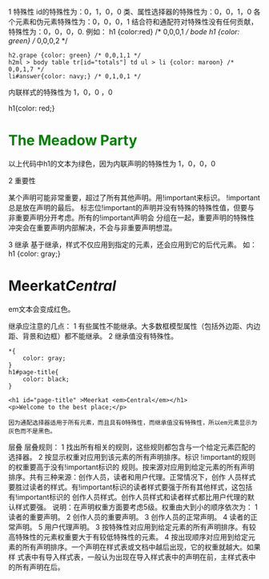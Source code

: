 1 特殊性
 id的特殊性为：0，1，0，0
 类、属性选择器的特殊性为：0，0，1，0
 各个元素和伪元素特殊性为：0，0，0，1
 结合符和通配符对特殊性没有任何贡献，特殊性为：0，0，0，0.
 例如：
 	h1 {color:red} /* 0,0,0,1 */
 	bode h1 {color: green} /* 0,0,0,2 */

 	h2.grape {color: green} /* 0,0,1,1 */
 	h2ml > body table tr[id="totals"] td ul > li {color: maroon} /* 0,0,1,7 */
 	li#answer{color: navy;} /* 0,1,0,1 */

 内联样式的特殊性为 1，0，0 ，0

 h1{color: red;}
 <h1 style="color: green">The Meadow Party</h1>

 以上代码中h1的文本为绿色，因为内联声明的特殊性为 1，0，0，0

 2 重要性

 某个声明可能非常重要，超过了所有其他声明。用!important来标识。 !important总是放在声明的最后。
 标志位!important的声明并没有特殊的特殊性值，但要与非重要声明分开考虑。所有的!important声明会
 分组在一起，重要声明的特殊性冲突会在重要声明内部解决，不会与非重要声明想混。

3 继承 
基于继承，样式不仅应用到指定的元素，还会应用到它的后代元素。
如：
h1 {color: gray;}
<h1>Meerkat<em>Central</em></h1> 

em文本会变成红色。

继承应注意的几点：
	1 有些属性不能继承。大多数框模型属性（包括外边距、内边距、背景和边框）都不能继承。
	2 继承值没有特殊性。

	*{
		color: gray;
	}
	h1#page-title{
		color: black;
	}

	<h1 id="page-title" >Meerkat <em>Central</em></h1>
	<p>Welcome to the best place;</p>

	因为通配选择器适用于所有元素，而且具有0特殊性，而继承值没有特殊性，所以em元素显示为灰色而不是黑色。

层叠
层叠规则：
	1 找出所有相关的规则，这些规则都包含与一个给定元素匹配的选择器。
	2 按显示权重对应用到该元素的所有声明排序。标识 !important的规则的权重要高于没有!important标识的
	规则。按来源对应用到给定元素的所有声明排序。共有三种来源：创作人员，读者和用户代理。正常情况下，创作 
	人员样式要胜过读者的样式。有!important标识的读者样式要强于所有其他样式，这包括有!important标识的
	创作人员样式。创作人员样式和读者样式都比用户代理的默认样式要强。
		说明：在声明权重方面要考虑5级。权重由大到小的顺序依次为：
		1 读者的重要声明。
		2 创作人员的重要声明。
		3 创作人员的正常声明。
		4 读者的正常声明。
		5 用户代理声明。
	3 按特殊性对应用到给定元素的所有声明排序。有较高特殊性的元素权重要大于有较低特殊性的元素。
	4 按出现顺序对应用到给定元素的所有声明排序。一个声明在样式表或文档中越后出现，它的权重就越大。如果样
	式表中有导入样式表，一般认为出现在导入样式表中的声明在前，主样式表中的所有声明在后。
